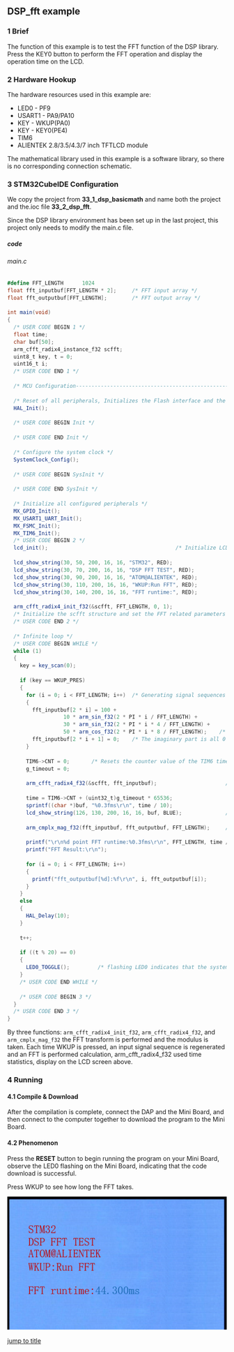 ## DSP_fft example<a name="brief"></a>


### 1 Brief
The function of this example is to test the FFT function of the DSP library. Press the KEY0 button to perform the FFT operation and display the operation time on the LCD.
### 2 Hardware Hookup
The hardware resources used in this example are:
+ LED0 - PF9
+ USART1 - PA9/PA10
+ KEY - WKUP(PA0)
+ KEY - KEY0(PE4)
+ TIM6
+ ALIENTEK  2.8/3.5/4.3/7 inch TFTLCD module

The mathematical library used in this example is a software library, so there is no corresponding connection schematic.

### 3 STM32CubeIDE Configuration

We copy the project from  **33_1_dsp_basicmath** and name both the project and the.ioc file **33_2_dsp_fft**. 

Since the DSP library environment has been set up in the last project, this project only needs to modify the main.c file.

##### code

###### main.c
```c#
#define FFT_LENGTH      1024
float fft_inputbuf[FFT_LENGTH * 2];     /* FFT input array */
float fft_outputbuf[FFT_LENGTH];        /* FFT output array */

int main(void)
{
  /* USER CODE BEGIN 1 */
  float time;
  char buf[50];
  arm_cfft_radix4_instance_f32 scfft;
  uint8_t key, t = 0;
  uint16_t i;
  /* USER CODE END 1 */

  /* MCU Configuration--------------------------------------------------------*/

  /* Reset of all peripherals, Initializes the Flash interface and the Systick. */
  HAL_Init();

  /* USER CODE BEGIN Init */

  /* USER CODE END Init */

  /* Configure the system clock */
  SystemClock_Config();

  /* USER CODE BEGIN SysInit */

  /* USER CODE END SysInit */

  /* Initialize all configured peripherals */
  MX_GPIO_Init();
  MX_USART1_UART_Init();
  MX_FSMC_Init();
  MX_TIM6_Init();
  /* USER CODE BEGIN 2 */
  lcd_init();                                         /* Initialize LCD */

  lcd_show_string(30, 50, 200, 16, 16, "STM32", RED);
  lcd_show_string(30, 70, 200, 16, 16, "DSP FFT TEST", RED);
  lcd_show_string(30, 90, 200, 16, 16, "ATOM@ALIENTEK", RED);
  lcd_show_string(30, 110, 200, 16, 16, "WKUP:Run FFT", RED);
  lcd_show_string(30, 140, 200, 16, 16, "FFT runtime:", RED);

  arm_cfft_radix4_init_f32(&scfft, FFT_LENGTH, 0, 1);
  /* Initialize the scfft structure and set the FFT related parameters */
  /* USER CODE END 2 */

  /* Infinite loop */
  /* USER CODE BEGIN WHILE */
  while (1)
  {
    key = key_scan(0);

    if (key == WKUP_PRES)
    {
      for (i = 0; i < FFT_LENGTH; i++)	/* Generating signal sequences */
      {
        fft_inputbuf[2 * i] = 100 +
                  10 * arm_sin_f32(2 * PI * i / FFT_LENGTH) +
                  30 * arm_sin_f32(2 * PI * i * 4 / FFT_LENGTH) +
                  50 * arm_cos_f32(2 * PI * i * 8 / FFT_LENGTH);    /* Generate the real part of the input signal */
        fft_inputbuf[2 * i + 1] = 0;    /* The imaginary part is all 0 */
      }

      TIM6->CNT = 0;       /* Resets the counter value of the TIM6 timer */
      g_timeout = 0;

      arm_cfft_radix4_f32(&scfft, fft_inputbuf);                      /* FFT calculation (radix 4) */

      time = TIM6->CNT + (uint32_t)g_timeout * 65536;        	        /* Time taken to calculate */
      sprintf((char *)buf, "%0.3fms\r\n", time / 10);
      lcd_show_string(126, 130, 200, 16, 16, buf, BLUE);              /* Displaying the running time */

      arm_cmplx_mag_f32(fft_inputbuf, fft_outputbuf, FFT_LENGTH);     /* The magnitude is obtained modulo the complex number of the operation result */

      printf("\r\n%d point FFT runtime:%0.3fms\r\n", FFT_LENGTH, time / 1000);
      printf("FFT Result:\r\n");

      for (i = 0; i < FFT_LENGTH; i++)
      {
        printf("fft_outputbuf[%d]:%f\r\n", i, fft_outputbuf[i]);
      }
    }
    else
    {
      HAL_Delay(10);
    }

    t++;

    if ((t % 20) == 0)
    {
      LED0_TOGGLE();         /* flashing LED0 indicates that the system is running */
    }
    /* USER CODE END WHILE */

    /* USER CODE BEGIN 3 */
  }
  /* USER CODE END 3 */
}
```
By three functions: ``arm_cfft_radix4_init_f32``, ``arm_cfft_radix4_f32``, and ``arm_cmplx_mag_f32`` the FFT transform is performed and the modulus is taken. Each time WKUP is pressed, an input signal sequence is regenerated and an FFT is performed calculation, arm_cfft_radix4_f32 used time statistics, display on the LCD screen above.

### 4 Running
#### 4.1 Compile & Download
After the compilation is complete, connect the DAP and the Mini Board, and then connect to the computer together to download the program to the Mini Board.
#### 4.2 Phenomenon
Press the **RESET** button to begin running the program on your Mini Board, observe the LED0 flashing on the Mini Board, indicating that the code download is successful. 

Press WKUP to see how long the FFT takes.

<img src="../../1_docs/3_figures/33_2_dsp_fft/01.png">

[jump to title](#brief)
